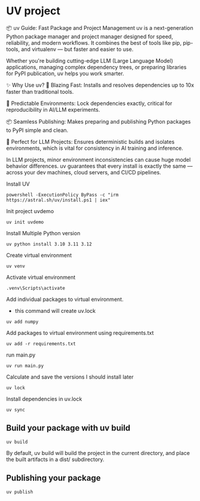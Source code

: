 # UV project

📦 uv Guide: Fast Package and Project Management
uv is a next-generation Python package manager and project manager designed for speed, reliability, and modern workflows.
It combines the best of tools like pip, pip-tools, and virtualenv — but faster and easier to use.

Whether you're building cutting-edge LLM (Large Language Model) applications, managing complex dependency trees, or preparing libraries for PyPI publication, uv helps you work smarter.

✨ Why Use uv?
🚀 Blazing Fast: Installs and resolves dependencies up to 10x faster than traditional tools.

🎯 Predictable Environments: Lock dependencies exactly, critical for reproducibility in AI/LLM experiments.

📦 Seamless Publishing: Makes preparing and publishing Python packages to PyPI simple and clean.

🧠 Perfect for LLM Projects: Ensures deterministic builds and isolates environments, which is vital for consistency in AI training and inference.

In LLM projects, minor environment inconsistencies can cause huge model behavior differences.
uv guarantees that every install is exactly the same — across your dev machines, cloud servers, and CI/CD pipelines.


Install UV

```{powershell}
powershell -ExecutionPolicy ByPass -c "irm https://astral.sh/uv/install.ps1 | iex"
```

Init project uvdemo

```{bash}
uv init uvdemo
```

Install Multiple Python version 

```{bash}
uv python install 3.10 3.11 3.12
```

Create virtual environment

```{bash}
uv venv
```

Activate virtual environment

```{bash}
.venv\Scripts\activate
```

Add individual packages to virtual environment.
- this command will create uv.lock
```{bash}
uv add numpy
```

Add packages to virtual environment using requirements.txt
```{bash}
uv add -r requirements.txt
```

run main.py
```{bash}
uv run main.py
```

Calculate and save the versions I should install later
```{bash}
uv lock
```

Install dependencies in uv.lock
```{bash}
uv sync
```

## Build your package with uv build

```{bash}
uv build
```
By default, uv build will build the project in the current directory,
and place the built artifacts in a dist/ subdirectory.

## Publishing your package

```{bash}
uv publish
```